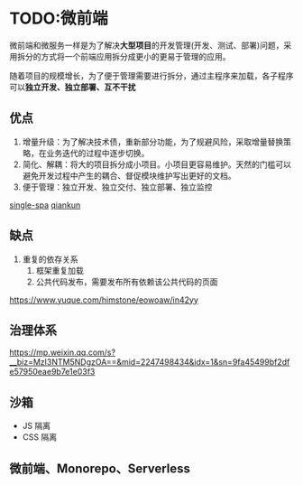 # TODO:微前端

微前端和微服务一样是为了解决**大型项目**的开发管理(开发、测试、部署)问题，采用拆分的方式将一个前端应用拆分成更小的更易于管理的应用。

随着项目的规模增长，为了便于管理需要进行拆分，通过主程序来加载，各子程序可以**独立开发、独立部署、互不干扰**

## 优点

1. 增量升级：为了解决技术债，重新部分功能，为了规避风险，采取增量替换策略，在业务迭代的过程中逐步切换。
2. 简化、解耦：将大的项目拆分成小项目。小项目更容易维护。天然的门槛可以避免开发过程中产生的耦合、督促模块维护写出更好的文档。
3. 便于管理：独立开发、独立交付、独立部署、独立监控

[single-spa](https://github.com/single-spa/single-spa)
[qiankun](https://qiankun.umijs.org/zh/guide)

## 缺点

1. 重复的依存关系
   1. 框架重复加载
   2. 公共代码发布，需要发布所有依赖该公共代码的页面

https://www.yuque.com/himstone/eowoaw/in42yy

## 治理体系

https://mp.weixin.qq.com/s?__biz=MzI3NTM5NDgzOA==&mid=2247498434&idx=1&sn=9fa45499bf2dfe57950eae9b7e1e03f3

## 沙箱

- JS 隔离
- CSS 隔离

## 微前端、Monorepo、Serverless
